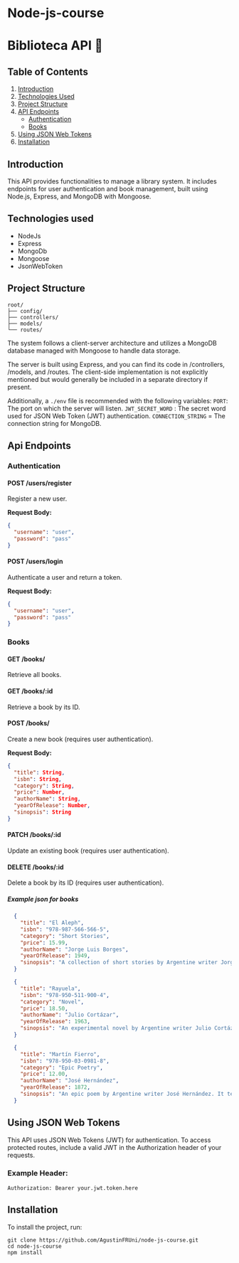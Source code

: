 # Node-js-course 
# Biblioteca API 📖

## Table of Contents

1. [Introduction](#introduction)
2. [Technologies Used](#techs)
3. [Project Structure](#project-structure)
4. [API Endpoints](#api-endpoints)
   - [Authentication](#authentication)
   - [Books](#books)
5. [Using JSON Web Tokens](#using-json-web-tokens)
6. [Installation](#installation)

## Introduction

This API provides functionalities to manage a library system. It includes endpoints for user authentication and book management, built using Node.js, Express, and MongoDB with Mongoose.

## Technologies used
- NodeJs
- Express
- MongoDb
- Mongoose
- JsonWebToken

## Project Structure
```
root/
├── config/
├── controllers/
├── models/
└── routes/
```

The system follows a client-server architecture and utilizes a MongoDB database managed with Mongoose to handle data storage.

The server is built using Express, and you can find its code in /controllers, /models, and /routes. The client-side implementation is not explicitly mentioned but would generally be included in a separate directory if present.

Additionally, a `./env` file is recommended with the following variables:
`PORT`: The port on which the server will listen.
`JWT_SECRET_WORD` : The secret word used for JSON Web Token (JWT) authentication.
`CONNECTION_STRING` = The connection string for MongoDB.

## Api Endpoints

### Authentication

#### POST /users/register

Register a new user.

**Request Body:**

```json
{
  "username": "user",
  "password": "pass"
}
```
#### POST /users/login

Authenticate a user and return a token.

**Request Body:**

```json
{
  "username": "user",
  "password": "pass"
}
```
### Books

#### GET /books/

Retrieve all books.

#### GET /books/:id

Retrieve a book by its ID.

#### POST /books/

Create a new book (requires user authentication).

**Request Body:**

```json
{
  "title": String,
  "isbn": String,
  "category": String,
  "price": Number,
  "authorName": String,
  "yearOfRelease": Number,
  "sinopsis": String
}
```
#### PATCH /books/:id

Update an existing book (requires user authentication).

#### DELETE /books/:id

Delete a book by its ID (requires user authentication).

##### Example json for books
```json
  {
    "title": "El Aleph",
    "isbn": "978-987-566-566-5",
    "category": "Short Stories",
    "price": 15.99,
    "authorName": "Jorge Luis Borges",
    "yearOfRelease": 1949,
    "sinopsis": "A collection of short stories by Argentine writer Jorge Luis Borges. Each story explores the themes of infinity, labyrinths, and the nature of reality."
  }
```
```json
  {
    "title": "Rayuela",
    "isbn": "978-950-511-900-4",
    "category": "Novel",
    "price": 18.50,
    "authorName": "Julio Cortázar",
    "yearOfRelease": 1963,
    "sinopsis": "An experimental novel by Argentine writer Julio Cortázar. The book can be read in multiple sequences, offering different narrative paths and outcomes."
  }
```
```json
  {
    "title": "Martín Fierro",
    "isbn": "978-950-03-0981-8",
    "category": "Epic Poetry",
    "price": 12.00,
    "authorName": "José Hernández",
    "yearOfRelease": 1872,
    "sinopsis": "An epic poem by Argentine writer José Hernández. It tells the story of a gaucho named Martín Fierro, his adventures, and his resistance against the injustices of society."
  }
```


## Using JSON Web Tokens

This API uses JSON Web Tokens (JWT) for authentication. To access protected routes, include a valid JWT in the Authorization header of your requests.


### Example Header:

```
Authorization: Bearer your.jwt.token.here
```

## Installation

To install the project, run:

```
git clone https://github.com/AgustinFRUni/node-js-course.git
cd node-js-course
npm install
```









